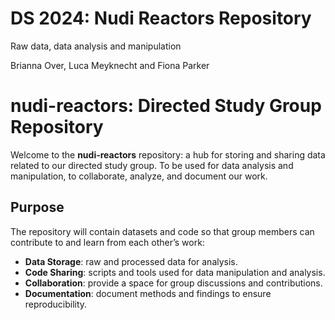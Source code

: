 # DS 2024: Nudi Reactors Repository
Raw data, data analysis and manipulation

Brianna Over, Luca Meyknecht and Fiona Parker



# nudi-reactors: Directed Study Group Repository

Welcome to the **nudi-reactors** repository: a hub for storing and sharing data related to our directed study group.
To be used for data analysis and manipulation, to collaborate, analyze, and document our work.

## Purpose

The repository will contain datasets and code so that group members can contribute to and learn from each other’s work:

- **Data Storage**: raw and processed data for analysis.
- **Code Sharing**: scripts and tools used for data manipulation and analysis.
- **Collaboration**: provide a space for group discussions and contributions.
- **Documentation**: document methods and findings to ensure reproducibility.
